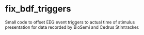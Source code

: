 # fix_bdf_triggers
Small code to offset EEG event triggers to actual time of stimulus presentation for data recorded by BioSemi and Cedrus Stimtracker. 
